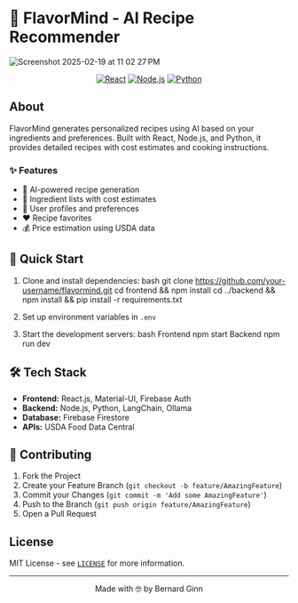 # 🍳 FlavorMind - AI Recipe Recommender

![Screenshot 2025-02-19 at 11 02 27 PM](https://github.com/user-attachments/assets/65cad857-e0aa-433f-becf-cfbd2bacf7e7)


<div align="center">

[![React](https://img.shields.io/badge/React-20232A?style=for-the-badge&logo=react&logoColor=61DAFB)](https://reactjs.org/)
[![Node.js](https://img.shields.io/badge/Node.js-43853D?style=for-the-badge&logo=node.js&logoColor=white)](https://nodejs.org/)
[![Python](https://img.shields.io/badge/Python-14354C?style=for-the-badge&logo=python&logoColor=white)](https://www.python.org/)

</div>

## About

FlavorMind generates personalized recipes using AI based on your ingredients and preferences. Built with React, Node.js, and Python, it provides detailed recipes with cost estimates and cooking instructions.

### ✨ Features

- 🤖 AI-powered recipe generation
- 🧾 Ingredient lists with cost estimates
- 👤 User profiles and preferences
- ❤️ Recipe favorites
- 💰 Price estimation using USDA data

## 🚀 Quick Start

1. Clone and install dependencies:
   bash
git clone https://github.com/your-username/flavormind.git
cd frontend && npm install
cd ../backend && npm install && pip install -r requirements.txt

2. Set up environment variables in `.env`
3. Start the development servers:
   bash
Frontend
npm start
Backend
npm run dev

## 🛠️ Tech Stack

- **Frontend:** React.js, Material-UI, Firebase Auth
- **Backend:** Node.js, Python, LangChain, Ollama
- **Database:** Firebase Firestore
- **APIs:** USDA Food Data Central




## 🤝 Contributing

1. Fork the Project
2. Create your Feature Branch (`git checkout -b feature/AmazingFeature`)
3. Commit your Changes (`git commit -m 'Add some AmazingFeature'`)
4. Push to the Branch (`git push origin feature/AmazingFeature`)
5. Open a Pull Request

## License

MIT License - see [`LICENSE`](LICENSE) for more information.

---
<div align="center">
  Made with 🤓 by Bernard Ginn
</div>
